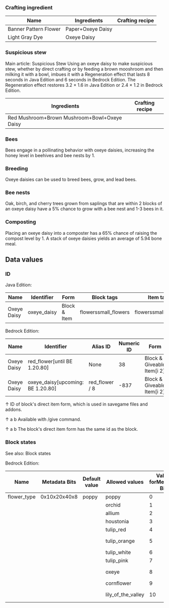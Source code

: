 ### Crafting ingredient
| Name                  | Ingredients       | Crafting recipe |
|-----------------------|-------------------|-----------------|
| Banner Pattern Flower | Paper+Oxeye Daisy |                 |
| Light Gray Dye        | Oxeye Daisy       |                 |

### Suspicious stew
Main article: Suspicious Stew
Using an oxeye daisy to make suspicious stew, whether by direct crafting or by feeding a brown mooshroom and then milking it with a bowl, imbues it with a Regeneration effect that lasts 8 seconds in Java Edition and 6 seconds in Bedrock Edition. The Regeneration effect restores 3.2 × 1.6 in Java Edition or 2.4 × 1.2 in Bedrock Edition.

| Ingredients                                  | Crafting recipe |
|----------------------------------------------|-----------------|
| Red Mushroom+Brown Mushroom+Bowl+Oxeye Daisy |                 |

### Bees
Bees engage in a pollinating behavior with oxeye daisies, increasing the honey level in beehives and bee nests by 1.

### Breeding
Oxeye daisies can be used to breed bees, grow, and lead bees.

### Bee nests
Oak, birch, and cherry trees grown from saplings that are within 2 blocks of an oxeye daisy have a 5% chance to grow with a bee nest and 1-3 bees in it.

### Composting
Placing an oxeye daisy into a composter has a 65% chance of raising the compost level by 1. A stack of oxeye daisies yields an average of 5.94 bone meal.

## Data values
### ID
Java Edition:

| Name        | Identifier  | Form         | Block tags           | Item tags            | Translation key             |
|-------------|-------------|--------------|----------------------|----------------------|-----------------------------|
| Oxeye Daisy | oxeye_daisy | Block & Item | flowerssmall_flowers | flowerssmall_flowers | block.minecraft.oxeye_daisy |

Bedrock Edition:

| Name        | Identifier                         | Alias ID       | Numeric ID | Form                       | Item ID[i 1]   | Translation key                 |
|-------------|------------------------------------|----------------|------------|----------------------------|----------------|---------------------------------|
| Oxeye Daisy | red_flower‌[until BE 1.20.80]      | None           | 38         | Block & Giveable Item[i 2] | Identical[i 3] | tile.red_flower.oxeyeDaisy.name |
| Oxeye Daisy | oxeye_daisy‌[upcoming: BE 1.20.80] | red_flower / 8 | -837       | Block & Giveable Item[i 2] | Identical[i 3] | tile.red_flower.oxeyeDaisy.name |


↑ ID of block's direct item form, which is used in savegame files and addons.

↑ a b Available with /give command.

↑ a b The block's direct item form has the same id as the block.


### Block states
See also: Block states

Bedrock Edition:

| Name        | Metadata Bits | Default value | Allowed values     | Values forMetadata Bits | Description        |
|-------------|---------------|---------------|--------------------|-------------------------|--------------------|
| flower_type | 0x10x20x40x8  | poppy         | poppy              | 0                       | Poppy              |
|             |               |               | orchid             | 1                       | Blue Orchid        |
|             |               |               | allium             | 2                       | Allium             |
|             |               |               | houstonia          | 3                       | Azure Bluet        |
|             |               |               | tulip_red          | 4                       | Red Tulip          |
|             |               |               | tulip_orange       | 5                       | Orange Tulip       |
|             |               |               | tulip_white        | 6                       | White Tulip        |
|             |               |               | tulip_pink         | 7                       | Pink Tulip         |
|             |               |               | oxeye              | 8                       | Oxeye Daisy        |
|             |               |               | cornflower         | 9                       | Cornflower         |
|             |               |               | lily_of_the_valley | 10                      | Lily of the Valley |



